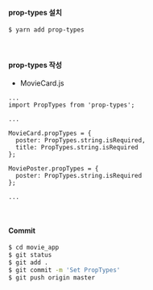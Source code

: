 #### prop-types 설치

```bash
$ yarn add prop-types
```

<br>

#### prop-types 작성

- MovieCard.js

```react
...
import PropTypes from 'prop-types';

...

MovieCard.propTypes = {
  poster: PropTypes.string.isRequired,
  title: PropTypes.string.isRequired
};

MoviePoster.propTypes = {
  poster: PropTypes.string.isRequired
};

...
```

<br>

#### Commit

```bash
$ cd movie_app
$ git status
$ git add .
$ git commit -m 'Set PropTypes'
$ git push origin master
```

<br>

<br>